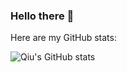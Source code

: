 ### Hello there 👋

Here are my GitHub stats:

![Qiu's GitHub stats](https://github-readme-stats.vercel.app/api?username=Q-I-U&show_icons=true&theme=solarized-dark)
